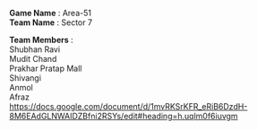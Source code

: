 **Game Name** : Area-51  
**Team Name**       :        Sector 7

**Team Members**   :        
Shubhan Ravi  
Mudit Chand  
Prakhar Pratap Mall  
Shivangi  
Anmol  
Afraz  
 https://docs.google.com/document/d/1mvRKSrKFR_eRiB6DzdH-8M6EAdGLNWAIDZBfni2RSYs/edit#heading=h.uqlm0f6iuvgm
 

